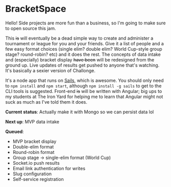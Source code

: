 # BracketSpace

Hello! Side projects are more fun than a business, so I'm going to make sure to open source this jam.

This <strike>is</strike> will eventually be a dead simple way to create and administer a tournament or league for you and your friends. Give it a list of people and a few easy format choices (single elim? double elim? World Cup-style group stage? round-robin? etc) and it does the rest. The concepts of data intake and (especially) bracket display <strike>have been</strike> will be redesigned from the ground up. Live updates of results get pushed to anyone that's watching. It's basically a sexier version of Challonge.

It's a node app that runs on [Sails](http://www.sailsjs.org), which is awesome. You should only need to `npm install` and `npm start`, although `npm install -g sails` to get to the CLI tools is suggested. Front-end <strike>is</strike> will be written with Angular; big ups to my students at The Iron Yard for helping me to learn that Angular might not suck as much as I've told them it does.

**Current status**: Actually make it with Mongo so we can persist data lol

**Next up**: MVP data intake

**Queued**:

* MVP bracket display
* Double-elim format
* Round-robin format
* Group stage -> single-elim format (World Cup)
* Socket.io push results
* Email link authentication for writes
* Slug configuration
* Self-service registration